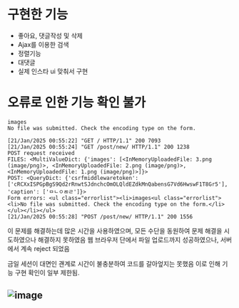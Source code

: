 # 구현한 기능
- 좋아요, 댓글작성 및 삭제
- Ajax를 이용한 검색
- 정렬기능
- 대댓글
- 실제 인스타 ui 맞춰서 구현


# 오류로 인한 기능 확인 불가
```
images
No file was submitted. Check the encoding type on the form.

[21/Jan/2025 00:55:22] "GET / HTTP/1.1" 200 7093
[21/Jan/2025 00:55:24] "GET /post/new/ HTTP/1.1" 200 1238
POST request received
FILES: <MultiValueDict: {'images': [<InMemoryUploadedFile: 3.png (image/png)>, <InMemoryUploadedFile: 2.png (image/png)>, <InMemoryUploadedFile: 1.png (image/png)>]}>
POST: <QueryDict: {'csrfmiddlewaretoken': ['cRCXxISPGpBgS9Qd2rRnwtSJdnchcOmOLQldEZdkMnQabensG7Vd6HwswF1T8Gr5'], 'caption': ['ㅁㄴㅇㄻㄹ']}>
Form errors: <ul class="errorlist"><li>images<ul class="errorlist"><li>No file was submitted. Check the encoding type on the form.</li></ul></li></ul>
[21/Jan/2025 00:55:28] "POST /post/new/ HTTP/1.1" 200 1556
```
이 문제를 해결하는데 많은 시간을 사용하였으며, 모든 수단을 동원하여 문제 해결을 시도하였으나 해결하지 못하였음
웹 브라우저 단에서 파일 업로드까지 성공하였으나, 서버에서 계속 reject 되었음

금일 세션이 대면인 괜계로 시간이 불충분하여 코드를 갈아엎지는 못했음 이로 인해 기능 구현 확인이 일부 제한됨.

## ![image](https://github.com/user-attachments/assets/f399a12f-8559-4362-a233-70051cff9f4a)


